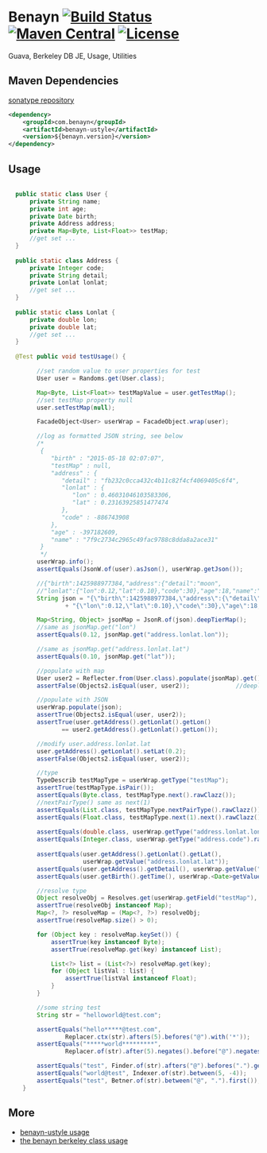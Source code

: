 # Benayn [![Build Status](https://api.travis-ci.org/jronrun/benayn.svg?branch=master)](https://travis-ci.org/jronrun/benayn) [![Maven Central](https://maven-badges.herokuapp.com/maven-central/com.benayn/benayn/badge.svg)](https://maven-badges.herokuapp.com/maven-central/com.benayn/benayn) [![License](http://img.shields.io/badge/license-apache%202-brightgreen.svg)](https://github.com/jronrun/benayn/blob/master/LICENSE)

Guava, Berkeley DB JE, Usage, Utilities

## Maven Dependencies
<a href="https://oss.sonatype.org/content/groups/public/com/benayn/">sonatype repository</a>
```xml
<dependency>
	<groupId>com.benayn</groupId>
	<artifactId>benayn-ustyle</artifactId>
	<version>${benayn.version}</version>
</dependency>
```

## Usage

```java

  public static class User {
      private String name;
      private int age;
      private Date birth;
      private Address address;
      private Map<Byte, List<Float>> testMap; 
      //get set ...
  }
  
  public static class Address {
      private Integer code;
      private String detail;
      private Lonlat lonlat;
      //get set ...
  }
  
  public static class Lonlat {
      private double lon;
      private double lat;
      //get set ...
  }
    
  @Test public void testUsage() {

        //set random value to user properties for test
        User user = Randoms.get(User.class);

        Map<Byte, List<Float>> testMapValue = user.getTestMap();
        //set testMap property null
        user.setTestMap(null);

        FacadeObject<User> userWrap = FacadeObject.wrap(user);

        //log as formatted JSON string, see below
        /*
         {
            "birth" : "2015-05-18 02:07:07",
            "testMap" : null,
            "address" : {
               "detail" : "fb232c0cca432c4b11c82f4cf4069405c6f4",
               "lonlat" : {
                  "lon" : 0.46031046103583306,
                  "lat" : 0.23163925851477474
               },
               "code" : -886743908
            },
            "age" : -397182609,
            "name" : "7f9c2734c2965c49fac9788c8dda8a2ace31"
         } 
         */
        userWrap.info();
        assertEquals(JsonW.of(user).asJson(), userWrap.getJson());

        //{"birth":1425988977384,"address":{"detail":"moon",
        //"lonlat":{"lon":0.12,"lat":0.10},"code":30},"age":18,"name":"jack"}
        String json = "{\"birth\":1425988977384,\"address\":{\"detail\":\"moon\",\"lonlat\":"
                + "{\"lon\":0.12,\"lat\":0.10},\"code\":30},\"age\":18,\"name\":\"jack\"}";

        Map<String, Object> jsonMap = JsonR.of(json).deepTierMap();
        //same as jsonMap.get("lon")
        assertEquals(0.12, jsonMap.get("address.lonlat.lon"));  

        //same as jsonMap.get("address.lonlat.lat")
        assertEquals(0.10, jsonMap.get("lat"));                 

        //populate with map
        User user2 = Reflecter.from(User.class).populate(jsonMap).get();
        assertFalse(Objects2.isEqual(user, user2));             //deeply compare

        //populate with JSON
        userWrap.populate(json);
        assertTrue(Objects2.isEqual(user, user2));
        assertTrue(user.getAddress().getLonlat().getLon() 
               == user2.getAddress().getLonlat().getLon());

        //modify user.address.lonlat.lat
        user.getAddress().getLonlat().setLat(0.2);
        assertFalse(Objects2.isEqual(user, user2));

        //type
        TypeDescrib testMapType = userWrap.getType("testMap");
        assertTrue(testMapType.isPair());
        assertEquals(Byte.class, testMapType.next().rawClazz());
        //nextPairType() same as next(1)
        assertEquals(List.class, testMapType.nextPairType().rawClazz());    
        assertEquals(Float.class, testMapType.next(1).next().rawClazz());
        
        assertEquals(double.class, userWrap.getType("address.lonlat.lon").rawClazz());
        assertEquals(Integer.class, userWrap.getType("address.code").rawClazz());
        
        assertEquals(user.getAddress().getLonlat().getLat(), 
                     userWrap.getValue("address.lonlat.lat"));
        assertEquals(user.getAddress().getDetail(), userWrap.getValue("address.detail"));
        assertEquals(user.getBirth().getTime(), userWrap.<Date>getValue("birth").getTime());

        //resolve type
        Object resolveObj = Resolves.get(userWrap.getField("testMap"), testMapValue);
        assertTrue(resolveObj instanceof Map);
        Map<?, ?> resolveMap = (Map<?, ?>) resolveObj;
        assertTrue(resolveMap.size() > 0);

        for (Object key : resolveMap.keySet()) {
            assertTrue(key instanceof Byte);
            assertTrue(resolveMap.get(key) instanceof List);

            List<?> list = (List<?>) resolveMap.get(key);
            for (Object listVal : list) {
                assertTrue(listVal instanceof Float);
            }
        }

        //some string test
        String str = "helloworld@test.com";

        assertEquals("hello*****@test.com", 
                Replacer.ctx(str).afters(5).befores("@").with('*'));
        assertEquals("*****world*********", 
                Replacer.of(str).after(5).negates().before("@").negates().with('*'));

        assertEquals("test", Finder.of(str).afters("@").befores(".").get());        
        assertEquals("world@test", Indexer.of(str).between(5, -4));
        assertEquals("test", Betner.of(str).between("@", ".").first());
    }
```

## More

- <a href="https://github.com/jronrun/benayn/blob/master/benayn-ustyle-test/src/test/java/com/benayn/Me3Test.java">benayn-ustyle usage</a>
- <a href="https://github.com/jronrun/benayn/blob/master/benayn-ustyle-test/src/test/java/com/benayn/berkeley/BerkeleyUsage.java">the benayn berkeley class usage</a>

